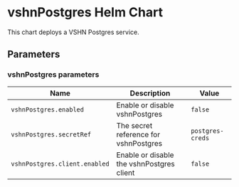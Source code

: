 # vshnPostgres Helm Chart

This chart deploys a VSHN Postgres service.

## Parameters

### vshnPostgres parameters

| Name                          | Description                               | Value            |
| ----------------------------- | ----------------------------------------- | ---------------- |
| `vshnPostgres.enabled`        | Enable or disable vshnPostgres            | `false`          |
| `vshnPostgres.secretRef`      | The secret reference for vshnPostgres     | `postgres-creds` |
| `vshnPostgres.client.enabled` | Enable or disable the vshnPostgres client | `false`          |
